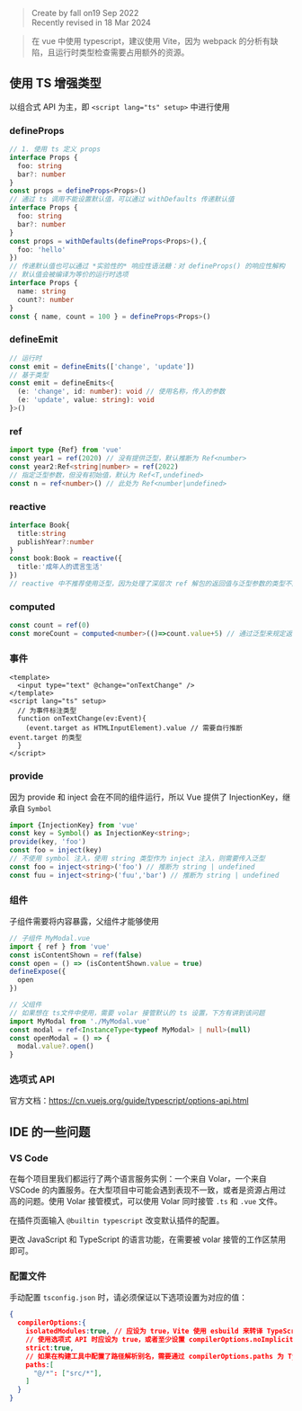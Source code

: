 > Create by fall on19 Sep 2022<br/>
> Recently revised in 18 Mar 2024

> 在 vue 中使用 typescript，建议使用 Vite，因为 webpack 的分析有缺陷，且运行时类型检查需要占用额外的资源。

## 使用 TS 增强类型

以组合式 API 为主，即 `<script lang="ts" setup>` 中进行使用

### defineProps

```ts
// 1. 使用 ts 定义 props
interface Props {
  foo: string
  bar?: number
}
const props = defineProps<Props>()
// 通过 ts 调用不能设置默认值，可以通过 withDefaults 传递默认值
interface Props {
  foo: string
  bar?: number
}
const props = withDefaults(defineProps<Props>(),{
  foo: 'hello'
})
// 传递默认值也可以通过 *实验性的* 响应性语法糖：对 defineProps() 的响应性解构
// 默认值会被编译为等价的运行时选项
interface Props {
  name: string
  count?: number
}
const { name, count = 100 } = defineProps<Props>()
```

### defineEmit

```ts
// 运行时
const emit = defineEmits(['change', 'update'])
// 基于类型
const emit = defineEmits<{
  (e: 'change', id: number): void // 使用名称，传入的参数
  (e: 'update', value: string): void
}>()
```

### ref

```ts
import type {Ref} from 'vue'
const year1 = ref(2020) // 没有提供泛型，默认推断为 Ref<number>
const year2:Ref<string|number> = ref(2022)
// 指定泛型参数，但没有初始值，默认为 Ref<T,undefined>
const n = ref<number>() // 此处为 Ref<number|undefined>
```

### reactive

```ts
interface Book{
  title:string
  publishYear?:number
}
const book:Book = reactive({
  title:'成年人的谎言生活'
})
// reactive 中不推荐使用泛型，因为处理了深层次 ref 解包的返回值与泛型参数的类型不同。
```

### computed

```ts
const count = ref(0)
const moreCount = computed<number>(()=>count.value+5) // 通过泛型来规定返回值的类型
```

### 事件

```vue
<template>
  <input type="text" @change="onTextChange" />
</template>
<script lang="ts" setup>
  // 为事件标注类型
  function onTextChange(ev:Event){
    (event.target as HTMLInputElement).value // 需要自行推断 event.target 的类型
  }
</script>
```

### provide

因为 provide 和 inject 会在不同的组件运行，所以 Vue 提供了 InjectionKey，继承自 `Symbol`

```ts
import {InjectionKey} from 'vue'
const key = Symbol() as InjectionKey<string>;
provide(key, 'foo')
const foo = inject(key)
// 不使用 symbol 注入，使用 string 类型作为 inject 注入，则需要传入泛型
const foo = inject<string>('foo') // 推断为 string | undefined
const fuu = inject<string>('fuu','bar') // 推断为 string | undefined
```

### 组件

子组件需要将内容暴露，父组件才能够使用

```ts
// 子组件 MyModal.vue
import { ref } from 'vue'
const isContentShown = ref(false)
const open = () => (isContentShown.value = true)
defineExpose({
  open
})
```

```ts
// 父组件
// 如果想在 ts文件中使用，需要 volar 接管默认的 ts 设置，下方有讲到该问题
import MyModal from './MyModal.vue'
const modal = ref<InstanceType<typeof MyModal> | null>(null)
const openModal = () => {
  modal.value?.open()
}
```

### 选项式 API

官方文档：https://cn.vuejs.org/guide/typescript/options-api.html

## IDE 的一些问题

### VS Code

在每个项目里我们都运行了两个语言服务实例：一个来自 Volar，一个来自 VSCode 的内置服务。在大型项目中可能会遇到表现不一致，或者是资源占用过高的问题。使用 Volar 接管模式，可以使用 Volar 同时接管 `.ts` 和 `.vue` 文件。

在插件页面输入 `@builtin typescript` 改变默认插件的配置。

更改 JavaScript 和 TypeScript 的语言功能，在需要被 volar 接管的工作区禁用即可。

### 配置文件

手动配置 `tsconfig.json` 时，请必须保证以下选项设置为对应的值：

```json
{
  compilerOptions:{
    isolatedModules:true, // 应设为 true，Vite 使用 esbuild 来转译 TypeScript，并受限于单文件转译的限制。
    // 使用选项式 API 时应设为 true，或者至少设置 compilerOptions.noImplicitThis = true，它是 strict 模式的一部分，设置为 true 才可以获得对组件选项中 this 的类型检查。否则 this 会被认为是 any。
    strict:true, 
    // 如果在构建工具中配置了路径解析别名，需要通过 compilerOptions.paths 为 TypeScript 再配置一遍。
    paths:[
      "@/*": ["src/*"], 
    ]
  }
}
```

